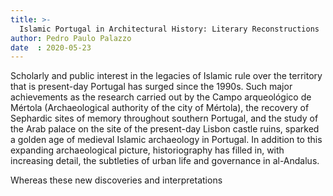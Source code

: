```yaml
---
title: >-
  Islamic Portugal in Architectural History: Literary Reconstructions 
author: Pedro Paulo Palazzo
date  : 2020-05-23
---
```


Scholarly and public interest in the legacies of Islamic rule over the
territory that is present-day Portugal has surged since the 1990s. Such
major achievements as the research carried out by the Campo arqueológico
de Mértola (Archaeological authority of the city of Mértola), the
recovery of Sephardic sites of memory throughout southern Portugal, and
the study of the Arab palace on the site of the present-day Lisbon
castle ruins, sparked a golden age of medieval Islamic archaeology in
Portugal. In addition to this expanding archaeological picture,
historiography has filled in, with increasing detail, the subtleties of
urban life and governance in al-Andalus. 

Whereas these new discoveries and interpretations
